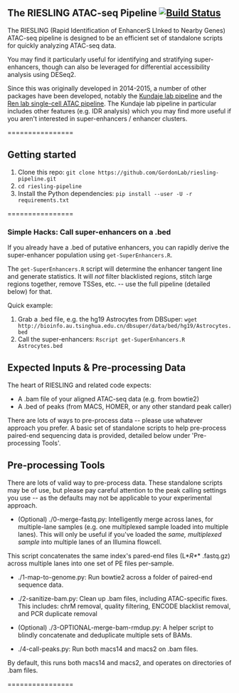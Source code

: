 ## The RIESLING ATAC-seq Pipeline [![Build Status](https://travis-ci.org/GordonLab/riesling-pipeline.svg?branch=master)](https://travis-ci.org/GordonLab/riesling-pipeline)

The RIESLING (Rapid Identification of EnhancerS LInked to Nearby Genes) ATAC-seq pipeline is designed to be an efficient set of standalone scripts for quickly analyzing ATAC-seq data.

You may find it particularly useful for identifying and stratifying super-enhancers, though can also be leveraged for differential accessibility analysis using DESeq2.

Since this was originally developed in 2014-2015, a number of other packages have been developed, notably the [Kundaje lab pipeline](https://github.com/kundajelab/atac_dnase_pipelines) and the [Ren lab single-cell ATAC pipeline](https://github.com/r3fang/scATAC). The Kundaje lab pipeline in particular includes other features (e.g. IDR analysis) which you may find more useful if you aren't interested in super-enhancers / enhancer clusters.

================

## Getting started
1. Clone this repo: `git clone https://github.com/GordonLab/riesling-pipeline.git`
2. `cd riesling-pipeline`
3. Install the Python dependencies: `pip install --user -U -r requirements.txt`

================

### Simple Hacks: Call super-enhancers on a .bed

If you already have a .bed of putative enhancers, you can rapidly derive the super-enhancer population using `get-SuperEnhancers.R`.

The `get-SuperEnhancers.R` script will determine the enhancer tangent line and generate statistics. It will *not* filter blacklisted regions, stitch large regions together, remove TSSes, etc. -- use the full pipeline (detailed below) for that.

Quick example:

1. Grab a .bed file, e.g. the hg19 Astrocytes from DBSuper: `wget http://bioinfo.au.tsinghua.edu.cn/dbsuper/data/bed/hg19/Astrocytes.bed`
2. Call the super-enhancers: `Rscript get-SuperEnhancers.R Astrocytes.bed`

<!---
The output will look like:


Again, this may not be appropriate on non-preprocessed (blacklisted, TSS-filtered, etc.) data. You more likely want to use the full pipeline, detailed below.
--->


<!---
# A Working Example

** (Coming soon) **
--->

## Expected Inputs & Pre-processing Data

The heart of RIESLING and related code expects:

* A .bam file of your aligned ATAC-seq data (e.g. from bowtie2)
* A .bed of peaks (from MACS, HOMER, or any other standard peak caller)

There are lots of ways to pre-process data -- please use whatever approach you prefer. A basic set of standalone
scripts to help pre-process paired-end sequencing data is provided, detailed below under 'Pre-processing Tools'.

<!---
## Calling Super-Enhancers, Stretch Enhancers, and more

** (Full example coming soon) **

## Differential Accessibility Analyses (e.g. with DESeq2)

** (Full example coming soon) **
*/
-->

## Pre-processing Tools

There are lots of valid way to pre-process data. These standalone scripts may be of use, but please pay careful attention
to the peak calling settings you use -- as the defaults may not be applicable to your experimental approach.


* (Optional) ./0-merge-fastq.py: Intelligently merge across lanes, for multiple-lane samples (e.g. one multiplexed sample loaded into multiple lanes).
This will only be useful if you've loaded the *same, multiplexed sample* into multiple lanes of an Illumina flowcell.

This script concatenates the same index's pared-end files (L*_R*_* .fastq.gz) across multiple lanes into one set of PE files per-sample.


* ./1-map-to-genome.py: Run bowtie2 across a folder of paired-end sequence data.

* ./2-sanitize-bam.py: Clean up .bam files, including ATAC-specific fixes.
This includes: chrM removal, quality filtering, ENCODE blacklist removal, and PCR duplicate removal

* (Optional) ./3-OPTIONAL-merge-bam-rmdup.py: A helper script to blindly concatenate and deduplicate multiple sets of BAMs.

* ./4-call-peaks.py: Run both macs14 and macs2 on .bam files.

By default, this runs both macs14 and macs2, and operates on directories of .bam files.

================
